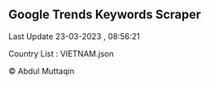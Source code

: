 

## Google Trends Keywords Scraper 
 
Last Update 23-03-2023 , 08:56:21

Country List :
VIETNAM.json



© Abdul Muttaqin 
